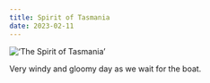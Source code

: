 ```yaml
---
title: Spirit of Tasmania
date: 2023-02-11
---
```


![‘The Spirit of Tasmania’](/2302_spirit_of_tasmania.jpg)

Very windy and gloomy day as we wait for the boat.








